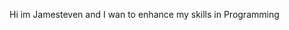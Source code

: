 Hi im Jamesteven and I wan to enhance my skills in Programming
<!---
Stevenzxz/Stevenzxz is a ✨ special ✨ repository because its `README.md` (this file) appears on your GitHub profile.
You can click the Preview link to take a look at your changes.
--->
